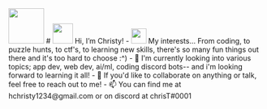 <img src="https://media.tenor.com/images/edf58d47ac143d2c731c51e803e14dea/tenor.gif" height = "70">
# <img src="https://media.tenor.com/images/f047df15315c12e886d55b68a468e511/tenor.gif" height = "40"> Hi, I’m Christy! 
- <img src = "https://media.tenor.com/images/ca38bec5fe570c838b645f16572faac5/tenor.gif" height = "30"> My interests... From coding, to puzzle hunts, to ctf's, to learning new skills, there's so many fun things out there and it's too hard to choose :^)
- 🌱 I'm currently looking into various topics; app dev, web dev, ai/ml, coding discord bots-- and i'm looking forward to learning it all!
- 💞️ If you'd like to collaborate on anything or talk, feel free to reach out to me!
- 📫 You can find me at hchristy1234@gmail.com or on discord at chrisT#0001
